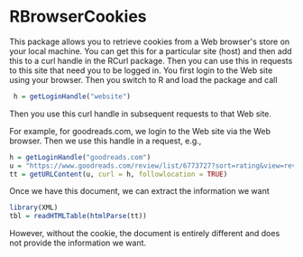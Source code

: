 # RBrowserCookies

This package allows you to retrieve cookies from a Web browser's store on your local machine.
You can get this for a particular site (host) and then add this to a curl handle in the RCurl
package. Then you can use this in requests to this site that need you to be logged in.
You first login to the Web site using your browser.
Then you switch to R and load the package and call 
```r
 h = getLoginHandle("website")
```

Then you use this curl handle in subsequent requests to that Web site.

For example, for goodreads.com, we login to the Web site via the Web browser.
Then we use this handle in a request, e.g.,

```r
h = getLoginHandle("goodreads.com")
u = "https://www.goodreads.com/review/list/6773727?sort=rating&view=reviews"
tt = getURLContent(u, curl = h, followlocation = TRUE)
```
Once we have this document, we can extract the information we want
```r
library(XML)
tbl = readHTMLTable(htmlParse(tt))
```
However, without the cookie, the document is entirely different and does not provide the information
we want.

